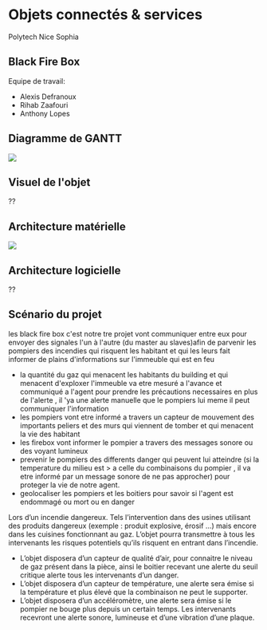 # Objets connectés & services

Polytech Nice Sophia

## Black Fire Box

Equipe de travail:
- Alexis Defranoux
- Rihab Zaafouri
- Anthony Lopes

## Diagramme de GANTT

![](https://i.imgur.com/pJxk1Ln.png)

## Visuel de l'objet

??

## Architecture matérielle

![](https://i.imgur.com/cdPEDq3.png)

## Architecture logicielle

??
 
## Scénario du projet
les black fire box c'est notre tre projet vont communiquer entre eux pour 
envoyer des signales l'un à l'autre (du master au slaves)afin de parvenir
les pompiers des incendies qui risquent les habitant 
et qui les leurs fait informer de plains d'informations sur 
l'immeuble qui est en feu 
* la quantité du gaz qui menacent les habitants du building et qui menacent d'exploxer l'immeuble va etre mesuré a l'avance et communiqué a l'agent pour prendre les précautions necessaires en plus de l'alerte , il 'ya une alerte manuelle que le pompiers lui meme il peut communiquer l'information
* les pompiers vont etre informé a travers un capteur de mouvement des importants peliers et des murs qui viennent de tomber et qui menacent la vie des habitant 
* les firebox vont informer le pompier a travers des messages sonore ou des voyant lumineux
* prevenir le pompiers des differents danger qui peuvent lui atteindre (si la temperature du milieu est > a celle du combinaisons du pompier , il va etre informé par un message sonore de ne pas approcher) pour proteger la vie de notre agent.
* geolocaliser les pompiers et les boitiers pour savoir si l'agent est endommagé ou mort ou en danger 


Lors d’un incendie dangereux. Tels l’intervention dans des usines utilisant des produits dangereux (exemple : produit explosive, érosif …) mais encore dans les cuisines fonctionnant au gaz. L’objet pourra transmettre à tous les intervenants les risques potentiels qu’ils risquent en entrant dans l’incendie.
- L’objet disposera d’un capteur de qualité d’air, pour connaitre le niveau de gaz présent dans la pièce, ainsi le boitier recevant une alerte du seuil critique alerte tous les intervenants d’un danger. 
- L’objet disposera d’un capteur de température, une alerte sera émise si la température et plus élevé que la combinaison ne peut le supporter.
- L’objet disposera d’un accéléromètre, une alerte sera émise si le pompier ne bouge plus depuis un certain temps. 
Les intervenants recevront une alerte sonore, lumineuse et d’une vibration d’une plaque. 


